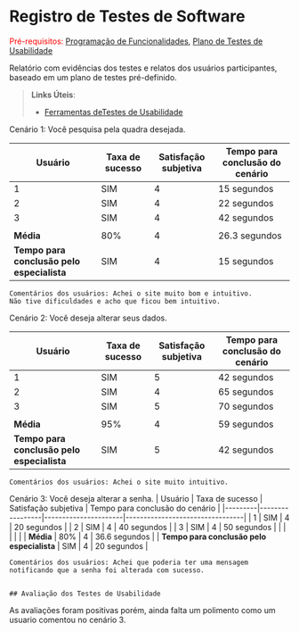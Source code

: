 # Registro de Testes de Software

<span style="color:red">Pré-requisitos: <a href="7-Programação de Funcionalidades.md"> Programação de Funcionalidades</a></span>, <a href="10-Plano de Testes de Usabilidade.md"> Plano de Testes de Usabilidade</a>

Relatório com evidências dos testes e relatos dos usuários participantes, baseado em um plano de testes pré-definido.

> **Links Úteis**:
> - [Ferramentas deTestes de Usabilidade](https://www.usability.gov/how-to-and-tools/resources/templates.html)


Cenário 1: Você pesquisa pela quadra desejada.

| Usuário | Taxa de sucesso | Satisfação subjetiva | Tempo para conclusão do cenário |
|---------|-----------------|----------------------|---------------------------------|
| 1       | SIM             | 4                    | 15 segundos                  |
| 2       | SIM             | 4                    | 22 segundos                  |
| 3       | SIM             | 4                    | 42 segundos                  |
|  |  |  |  |
| **Média**     | 80%           | 4                | 26.3 segundos                           |
| **Tempo para conclusão pelo especialista** | SIM | 4 | 15 segundos |

    Comentários dos usuários: Achei o site muito bom e intuitivo. 
    Não tive dificuldades e acho que ficou bem intuitivo.

Cenário 2: Você deseja alterar seus dados.

| Usuário | Taxa de sucesso | Satisfação subjetiva | Tempo para conclusão do cenário |
|---------|-----------------|----------------------|---------------------------------|
| 1       | SIM             | 5                    | 42 segundos                  |
| 2       | SIM             | 4                    | 65 segundos                  |
| 3       | SIM             | 5                    | 70 segundos                  |
|  |  |  |  |
| **Média**     | 95%           | 4                | 59 segundos                           |
| **Tempo para conclusão pelo especialista** | SIM | 5 | 42 segundos |


    Comentários dos usuários: Achei o site muito intuitivo. 


Cenário 3: Você deseja alterar a senha.
| Usuário | Taxa de sucesso | Satisfação subjetiva | Tempo para conclusão do cenário |
|---------|-----------------|----------------------|---------------------------------|
| 1       | SIM             | 4                    | 20 segundos                  |
| 2       | SIM             | 4                    | 40 segundos                  |
| 3       | SIM             | 4                    | 50 segundos                  |
|  |  |  |  |
| **Média**     | 80%           | 4                | 36.6 segundos                           |
| **Tempo para conclusão pelo especialista** | SIM | 4 | 20 segundos |

    Comentários dos usuários: Achei que poderia ter uma mensagem notificando que a senha foi alterada com sucesso.


    ## Avaliação dos Testes de Usabilidade

As avaliações foram positivas porém, ainda falta um polimento como um usuario comentou no cenário 3.
